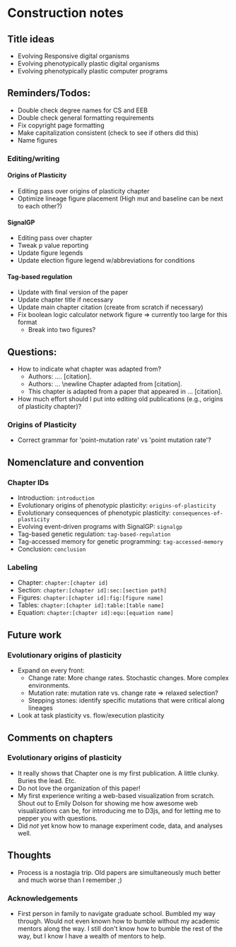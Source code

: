 # Construction notes

## Title ideas

- Evolving Responsive digital organisms
- Evolving phenotypically plastic digital organisms
- Evolving phenotypically plastic computer programs

## Reminders/Todos:

- Double check degree names for CS and EEB
- Double check general formatting requirements
- Fix copyright page formatting
- Make capitalization consistent (check to see if others did this)
- Name figures

### Editing/writing

#### Origins of Plasticity

- Editing pass over origins of plasticity chapter
- Optimize lineage figure placement (High mut and baseline can be next to each other?)

#### SignalGP

- Editing pass over chapter
- Tweak p value reporting
- Update figure legends
- Update election figure legend w/abbreviations for conditions

#### Tag-based regulation

- Update with final version of the paper
- Update chapter title if necessary
- Update main chapter citation (create from scratch if necessary)
- Fix boolean logic calculator network figure => currently too large for this format
  - Break into two figures?

## Questions:

- How to indicate what chapter was adapted from?
  - Authors: .... [citation].
  - Authors: ... \newline Chapter adapted from [citation].
  - This chapter is adapted from a paper that appeared in ... [citation].
- How much effort should I put into editing old publications (e.g., origins of plasticity chapter)?

### Origins of Plasticity

- Correct grammar for 'point-mutation rate' vs 'point mutation rate'?
 
## Nomenclature and convention

### Chapter IDs

- Introduction: `introduction`
- Evolutionary origins of phenotypic plasticity: `origins-of-plasticity`
- Evolutionary consequences of phenotypic plasticity: `consequences-of-plasticity`
- Evolving event-driven programs with SignalGP: `signalgp`
- Tag-based genetic regulation: `tag-based-regulation`
- Tag-accessed memory for genetic programming: `tag-accessed-memory`
- Conclusion: `conclusion`

### Labeling

- Chapter: `chapter:[chapter id]`
- Section: `chapter:[chapter id]:sec:[section path]`
- Figures: `chapter:[chapter id]:fig:[figure name]`
- Tables: `chapter:[chapter id]:table:[table name]`
- Equation: `chapter:[chapter id]:equ:[equation name]`

## Future work

### Evolutionary origins of plasticity

- Expand on every front: 
    - Change rate: More change rates. Stochastic changes. More complex environments. 
    - Mutation rate: mutation rate vs. change rate => relaxed selection?
    - Stepping stones: identify specific mutations that were critical along lineages
- Look at task plasticity vs. flow/execution plasticity

## Comments on chapters

### Evolutionary origins of plasticity

- It really shows that Chapter one is my first publication. A little clunky. Buries the lead. Etc.
- Do not love the organization of this paper!
- My first experience writing a web-based visualization from scratch. Shout out to Emily Dolson for showing me how awesome web visualizations can be, for introducing me to D3js, and for letting me to pepper you with questions.
- Did *not* yet know how to manage experiment code, data, and analyses well. 

## Thoughts

- Process is a nostagia trip. Old papers are simultaneously much better and much worse than I remember ;)

### Acknowledgements

- First person in family to navigate graduate school. Bumbled my way through. Would not even known how to bumble without my academic mentors along the way. I still don't know how to bumble the rest of the way, but I know I have a wealth of mentors to help.
